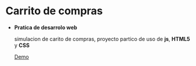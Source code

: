 # Carrito de compras
* __Pratica de desarrolo web__

  simulacion de carito de compras, proyecto partico de uso de __js__, __HTML5__ y __CSS__
  
  [Demo]()
